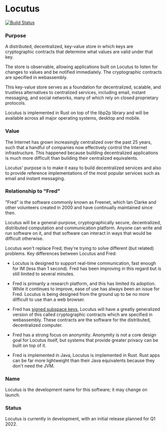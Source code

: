# Locutus 

[![Build Status](https://github.com/freenet/locutus/actions/workflows/build.yml/badge.svg)](https://github.com/freenet/locutus/actions/workflows/build.yml)

### Purpose

A distributed, decentralized, key-value store in which keys are cryptographic contracts that determine what values are valid under that key.

The store is observable, allowing applications built on Locutus to listen for changes to values and be notified immediately. The cryptographic contracts are specified in webassembly.

This key-value store serves as a foundation for decentralized, scalable, and trustless alternatives to centralized services, including email, instant messaging, and social networks, many of which rely on closed proprietary protocols.

Locutus is implemented in Rust on top of the libp2p library and will be available across all major operating systems, desktop and mobile.

### Value

The Internet has grown increasingly centralized over the past 25 years, such that a handful of companies now effectively control the Internet infrastructure. This happened because building decentralized applications is much more difficult than building their centralized equivalents.

Locutus' purpose is to make it easy to build decentralized services and also to provide reference implementations of the most popular services such as email and instant messaging.


### Relationship to "Fred"

"Fred" is the software commonly known as Freenet, which Ian Clarke and other volunteers created in 2000 and have continually maintained since then.

Locutus will be a general-purpose, cryptographically secure, decentralized, distributed computation and communication platform. Anyone can write and run software on it, and that software can interact in ways that would be difficult otherwise.

Locutus won't replace Fred; they're trying to solve different (but related) problems. Key differences between Locutus and Fred:

* Locutus is designed to support real-time communication, fast enough for IM (less than 1 second). Fred has been improving in this regard but is still limited to several minutes. 

* Fred is primarily a research platform, and this has limited its adoption. While it continues to improve, ease of use has always been an issue for Fred. Locutus is being designed from the ground up to be no more difficult to use than a web browser.

* Fred has [signed subspace keys](https://freenetproject.org/pages/documentation.html), Locutus will have a greatly generalized version of this called cryptographic contracts which are specified in webassembly. These contracts are the software for the distributed, decentralized computer.

* Fred has a strong focus on anonymity. Anonymity is not a core design goal for Locutus itself, but systems that provide greater privacy can be built on top of it.

* Fred is implemented in Java, Locutus is implemented in Rust. Rust apps can be far more lightweight than their Java equivalents because they don't need the JVM. 

### Name

Locutus is the development name for this software; it may change on launch.

### Status

Locutus is currently in development, with an initial release planned for Q1 2022.
